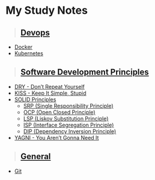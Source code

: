 # My Study Notes

<!-- > ## [Design Patterns](design-patterns/README.md)
- [Behavioral](design-patterns/behavioral/README.md)
  - [Chain of Responsibility](design-patterns/behavioral/chain-of-responsibility/README.md)
  - [Command](design-patterns/behavioral/command/README.md)
  - [Interpreter](design-patterns/behavioral/interpreter/README.md)
  - [Interator](design-patterns/behavioral/interator/README.md)
  - [Mediator](design-patterns/behavioral/mediator/README.md)
  - [Memento](design-patterns/behavioral/memento/README.md)
  - [Observer](design-patterns/behavioral/observer/README.md)
  - [State](design-patterns/behavioral/state/README.md)
  - [Strategy](design-patterns/behavioral/strategy/README.md)
  - [Template](design-patterns/behavioral/template/README.md)
  - [Visitor](design-patterns/behavioral/visitor/README.md)
- [Creational](design-patterns/creational/README.md)
  - [Abstract Factory](design-patterns/creational/abstract-factory/README.md)
  - [Builder](design-patterns/creational/builder/README.md)
  - [Factory](design-patterns/creational/factory/README.md)
  - [Prototype](design-patterns/creational/prototype/README.md)
  - [Singleton](design-patterns/creational/singleton/README.md)
- [Structural](design-patterns/structural/README.md)
  - [Adapter](design-patterns/structural/adapter/README.md)
  - [Bridge](design-patterns/structural/bridge/README.md)
  - [Composite](design-patterns/structural/composite/README.md)
  - [Decorator](design-patterns/structural/decorator/README.md)
  - [Facade](design-patterns/structural/facade/README.md)
  - [Flyweight](design-patterns/structural/flyweight/README.md)
  - [Proxy](design-patterns/structural/proxy/README.md) -->

> ## [Devops](devops/README.md)
- [Docker](devops/docker/README.md)
- [Kubernetes](devops/kubernetes/README.md)

> ## [Software Development Principles](software-development-principles/README.md)
- [DRY - Don’t Repeat Yourself](software-development-principles/dry/README.md)
- [KISS - Keep It Simple, Stupid](software-development-principles/kiss/README.md)
- [SOLID Principles](software-development-principles/solid/README.md)
  - [SRP (Single Responsibility Principle)](software-development-principles/solid/srp/README.md)
  - [OCP (Open Closed Principle)](software-development-principles/solid/ocp/README.md)
  - [LSP (Liskov Substitution Principle)](software-development-principles/solid/lsp/README.md)
  - [ISP (Interface Segregation Principle)](software-development-principles/solid/isp/README.md)
  - [DIP (Dependency Inversion Principle)](software-development-principles/solid/dip/README.md)
- [YAGNI - You Aren’t Gonna Need It](software-development-principles/yagni/README.md)

> ## [General](general/README.md)
- [Git](general/git/README.md)

<!-- ## [Frameworks]()
- [Javascript]()
  - [Express]()
  - [GraphQL]()
  - [React]()
  - [React Native]()

## [Languages]()
- [Javascript]()
  - [Typescript]()
- [Python]()

## [Terminal]()
- [SSH]()
- [ZSH]()
  - [OH-MY-ZSH]() -->

